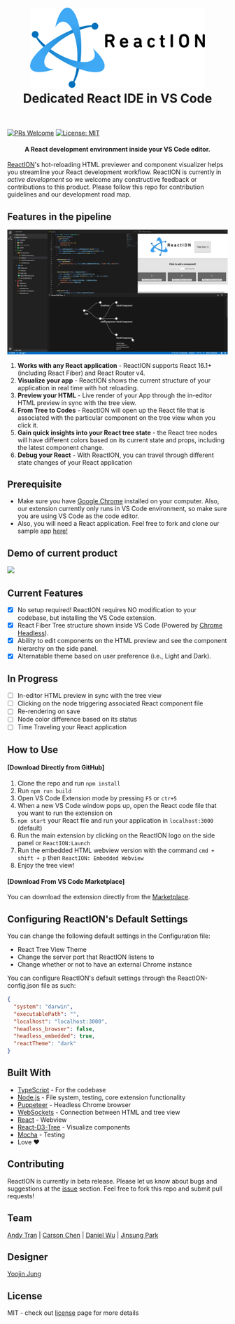 <h1 align="center">
  <br>
    <img src="https://github.com/jsliapark/ReactION/blob/staging/resources/Text_2.png?raw=true" alt="logo" width="400">
  <br>
  Dedicated React IDE in VS Code
  <br>
  <br>
</h1>

[![PRs Welcome](https://img.shields.io/badge/PRs-welcome-brightgreen.svg)](https://github.com/ReactION-js/ReactION/pulls) 
[![License: MIT](https://img.shields.io/badge/License-MIT-yellow.svg)](https://github.com/ReactION-js/ReactION/LICENSE)

<h4 align="center">A React development environment inside your VS Code editor.</h4>

[ReactION](https://reactionjs.io/)'s hot-reloading HTML previewer and component visualizer helps you streamline your React development workflow. ReactION is currently in <i>active development</i> so we welcome any constructive feedback or contributions to this product. Please follow this repo for contribution guidelines and our development road map.

## Features in the pipeline
<img src="https://github.com/ReactION-js/ReactION/blob/master/src/ReactION-sample.png" alt="features">
<br>

1. **Works with any React application** - ReactION supports React 16.1+ (including React Fiber) and React Router v4.
2. **Visualize your app** - ReactION shows the current structure of your application in real time with hot reloading.
3. **Preview your HTML** - Live render of your App through the in-editor HTML preview in sync with the tree view.
4. **From Tree to Codes** - ReactION will open up the React file that is associated with the particular component on the tree view when you click it. 
5. **Gain quick insights into your React tree state** - the React tree nodes will have different colors based on its current state and props, including the latest component change.
6. **Debug your React** - With ReactION, you can travel through different state changes of your React application

## Prerequisite
- Make sure you have [Google Chrome](https://www.google.com/chrome/) installed on your computer. Also, our extension currently only runs in VS Code environment, so make sure you are using VS Code as the code editor. 
- Also, you will need a React application. Feel free to fork and clone our sample app [here!](https://github.com/ReactION-js/sample-project-react)

## Demo of current product
![](src/Demo.gif)

## Current Features  
- [x] No setup required! ReactION requires NO modification to your codebase, but installing the VS Code extension.
- [x] React Fiber Tree structure shown inside VS Code (Powered by [Chrome Headless](https://developers.google.com/web/updates/2017/04/headless)).
- [x] Ability to edit components on the HTML preview and see the component hierarchy on the side panel.
- [x] Alternatable theme based on user preference (i.e., Light and Dark).

## In Progress
- [ ] In-editor HTML preview in sync with the tree view
- [ ] Clicking on the node triggering associated React component file
- [ ] Re-rendering on save
- [ ] Node color difference based on its status
- [ ] Time Traveling your React application

## How to Use 
#### [Download Directly from GitHub]  
1. Clone the repo and run ```npm install```
2. Run ```npm run build ```
3. Open VS Code Extension mode by pressing ```F5``` or ```ctr+5```
4. When a new VS Code window pops up, open the React code file that you want to run the extension on
5. ```npm start``` your React file and run your application in ```localhost:3000``` (default) 
6. Run the main extension by clicking on the ReactION logo on the side panel or ```ReactION:Launch```
7. Run the embedded HTML webview version with the command ```cmd + shift + p``` then ```ReactION: Embedded Webview```
8. Enjoy the tree view!

#### [Download From VS Code Marketplace]
You can download the extension directly from the [Marketplace](https://marketplace.visualstudio.com/items?itemName=ReactION-js.ReactION).

## Configuring ReactION's Default Settings  
You can change the following default settings in the Configuration file:
- React Tree View Theme
- Change the server port that ReactION listens to
- Change whether or not to have an external Chrome instance

You can configure ReactION's default settings through the ReactION-config.json file as such:

```json
{
  "system": "darwin",
  "executablePath": "",
  "localhost": "localhost:3000",
  "headless_browser": false,
  "headless_embedded": true,
  "reactTheme": "dark"
}
```

## Built With
- [TypeScript](https://www.typescriptlang.org/) - For the codebase
- [Node.js](https://nodejs.org/en/) - File system, testing, core extension functionality
- [Puppeteer](https://pptr.dev/) - Headless Chrome browser
- [WebSockets](https://developer.mozilla.org/en-US/docs/Web/API/WebSockets_API) - Connection between HTML and tree view
- [React](https://reactjs.org/) - Webview
- [React-D3-Tree](https://github.com/bkrem/react-d3-tree) - Visualize components
- [Mocha](https://mochajs.org/) - Testing
- Love ❤️

## Contributing  
ReactION is currently in beta release. Please let us know about bugs and suggestions at the [issue](https://github.com/ReactION-js/ReactION/issues) section.  Feel free to fork this repo and submit pull requests! 

## Team  
[Andy Tran](http://github.com/andyxtran) |
[Carson Chen](http://github.com/CarsonCYChen) |
[Daniel Wu](http://github.com/wdanni) |
[Jinsung Park](http://github.com/jsliapark) 

## Designer  
[Yoojin Jung](https://github.com/jsliapark/ReactION/blob/staging/resources/Text_2.png)

## License  
MIT - check out [license](https://github.com/ReactION-js/ReactION/LICENSE) page for more details

